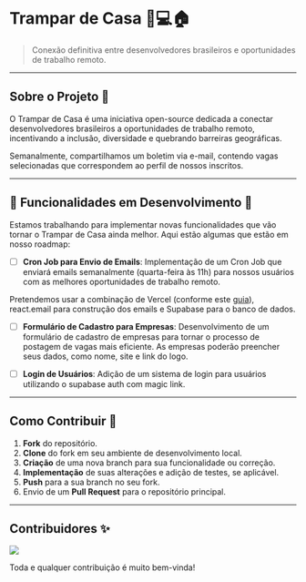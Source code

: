 # Trampar de Casa 👨💻🏠

> Conexão definitiva entre desenvolvedores brasileiros e oportunidades de trabalho remoto.

---

## Sobre o Projeto 🎯 
O Trampar de Casa é uma iniciativa open-source dedicada a conectar desenvolvedores brasileiros a oportunidades de trabalho remoto, incentivando a inclusão, diversidade e quebrando barreiras geográficas.  

Semanalmente, compartilhamos um boletim via e-mail, contendo vagas selecionadas que correspondem ao perfil de nossos inscritos.

---

## 🚧 Funcionalidades em Desenvolvimento 🚧

Estamos trabalhando para implementar novas funcionalidades que vão tornar o Trampar de Casa ainda melhor. Aqui estão algumas que estão em nosso roadmap:

- [ ] **Cron Job para Envio de Emails**: Implementação de um Cron Job que enviará emails semanalmente (quarta-feira às 11h) para nossos usuários com as melhores oportunidades de trabalho remoto. 

Pretendemos usar a combinação de Vercel (conforme este [guia](https://vercel.com/guides/how-to-setup-cron-jobs-on-vercel)), react.email para construção dos emails e Supabase para o banco de dados.

- [ ] **Formulário de Cadastro para Empresas**: Desenvolvimento de um formulário de cadastro de empresas para tornar o processo de postagem de vagas mais eficiente. As empresas poderão preencher seus dados, como nome, site e link do logo.

- [ ] **Login de Usuários**: Adição de um sistema de login para usuários utilizando o supabase auth com magic link.

---

## Como Contribuir 🚀

1. **Fork** do repositório.
2. **Clone** do fork em seu ambiente de desenvolvimento local.
3. **Criação** de uma nova branch para sua funcionalidade ou correção.
4. **Implementação** de suas alterações e adição de testes, se aplicável.
5. **Push** para a sua branch no seu fork.
6. Envio de um **Pull Request** para o repositório principal.

---

## Contribuidores ✨
<a href="https://github.com/ocodista/trampar-de-casa/graphs/contributors">
  <img src="https://contrib.rocks/image?repo=ocodista/trampar-de-casa" />
</a>

Toda e qualquer contribuição é muito bem-vinda!
